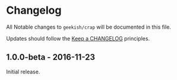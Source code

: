 # Changelog

All Notable changes to `geekish/crap` will be documented in this file.

Updates should follow the [Keep a CHANGELOG](http://keepachangelog.com/) principles.

## 1.0.0-beta - 2016-11-23

Initial release.
